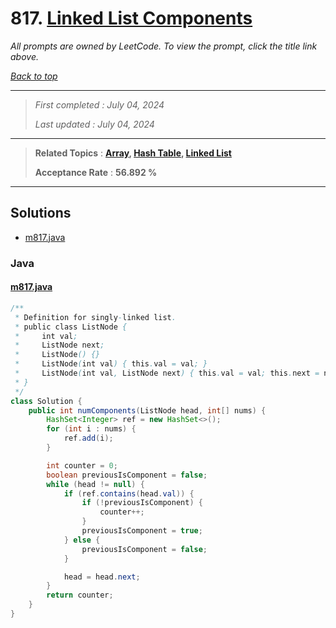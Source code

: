 # 817. [Linked List Components](<https://leetcode.com/problems/linked-list-components>)

*All prompts are owned by LeetCode. To view the prompt, click the title link above.*

*[Back to top](<../README.md>)*

------

> *First completed : July 04, 2024*
>
> *Last updated : July 04, 2024*


------

> **Related Topics** : **[Array](<by_topic/Array.md>), [Hash Table](<by_topic/Hash Table.md>), [Linked List](<by_topic/Linked List.md>)**
>
> **Acceptance Rate** : **56.892 %**


------

## Solutions

- [m817.java](<../my-submissions/m817.java>)
### Java
#### [m817.java](<../my-submissions/m817.java>)
```Java
/**
 * Definition for singly-linked list.
 * public class ListNode {
 *     int val;
 *     ListNode next;
 *     ListNode() {}
 *     ListNode(int val) { this.val = val; }
 *     ListNode(int val, ListNode next) { this.val = val; this.next = next; }
 * }
 */
class Solution {
    public int numComponents(ListNode head, int[] nums) {
        HashSet<Integer> ref = new HashSet<>();
        for (int i : nums) {
            ref.add(i);
        }

        int counter = 0;
        boolean previousIsComponent = false;
        while (head != null) {
            if (ref.contains(head.val)) {
                if (!previousIsComponent) {
                    counter++;
                }
                previousIsComponent = true;
            } else {
                previousIsComponent = false;
            }

            head = head.next;
        }
        return counter;
    }
}
```

